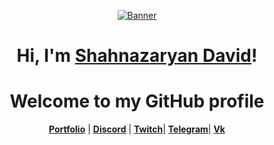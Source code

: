 
<p align="center">
  <a href="https://www.edisonlee55.com"><img src="kita-ikuyo-rap.webp" alt="Banner"></a>
</p>

<h1 align="center">Hi, I'm <a href="https://www.edisonlee55.com">Shahnazaryan David</a>!</h1>
<h1 align="center">Welcome to my GitHub profile</h1>
<p align="center">
  <strong><a href=ispace18.github.io/Portfolio/">Portfolio</a></strong> |
  <strong><a href="https://discord.gg/7ST4gwnPgQ">Discord</a></strong> |
  <strong><a href="https://www.twitch.tv/iSpace207">Twitch</a></strong>|
  <strong><a href="https://t.me/aqua_minerali">Telegram</a></strong>|
  <strong><a style href="https://vk.com/shahnazariandavid">Vk</a></strong>
</p>
